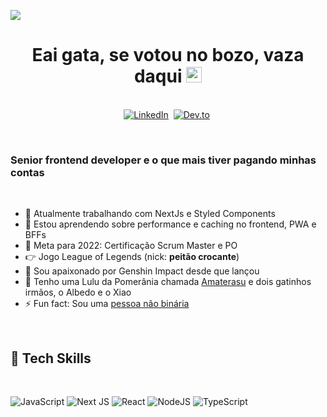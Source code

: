  [![](https://pbs.twimg.com/media/Eak_EoaWAAA1CkU?format=jpg)]() 
<p>
  <h1 align="center"><b>Eai gata, se votou no bozo, vaza daqui <img src="https://media.giphy.com/media/hvRJCLFzcasrR4ia7z/giphy.gif" width="25px"></b></h1>
</p>

<p align="center">
<br>
<a href="https://www.linkedin.com/in/lucasfieri"><img src="https://img.shields.io/badge/linkedin-%230077B5.svg?&style=for-the-badge&logo=linkedin&logoColor=white" alt="LinkedIn" /></a>&nbsp;
<a href="https://dev.to/lucasfieri"><img src="https://img.shields.io/badge/dev.to-black.svg?&style=for-the-badge&logo=dev.to&logoColor=white" alt="Dev.to"/></a>&nbsp;

</p>

<br>

<!-- <img align="right" height="170px" alt="GIF" src="./sabrinoca.gif" /> -->

### Senior frontend developer e o que mais tiver pagando minhas contas
<br>

- 🔭 Atualmente trabalhando com NextJs e Styled Components
- 🌱 Estou aprendendo sobre performance e caching no frontend, PWA e BFFs
- 🥅 Meta para 2022: Certificação Scrum Master e PO
- 👉 Jogo League of Legends (nick: <b>peitão crocante</b>)
- 🍄 Sou apaixonado por Genshin Impact desde que lançou
- 🍄 Tenho uma Lulu da Pomerânia chamada [Amaterasu](https://pt.wikipedia.org/wiki/Amateras) e dois gatinhos irmãos, o Albedo e o Xiao
- ⚡ Fun fact: Sou uma [pessoa não binária](https://transequality.org/issues/resources/understanding-non-binary-people-how-to-be-respectful-and-supportive)

<br>


## 🌱 Tech Skills  
<br>

![JavaScript](https://img.shields.io/badge/javascript-%23323330.svg?style=for-the-badge&logo=javascript&logoColor=%23F7DF1E)
![Next JS](https://img.shields.io/badge/Next-black?style=for-the-badge&logo=next.js&logoColor=white)
![React](https://img.shields.io/badge/react-%2320232a.svg?style=for-the-badge&logo=react&logoColor=%2361DAFB)
![NodeJS](https://img.shields.io/badge/node.js-6DA55F?style=for-the-badge&logo=node.js&logoColor=white)
![TypeScript](https://img.shields.io/badge/typescript-%23007ACC.svg?style=for-the-badge&logo=typescript&logoColor=white)
